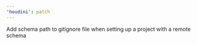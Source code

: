 ```yaml
---
'houdini': patch
---
```


Add schema path to gitignore file when setting up a project with a remote schema
